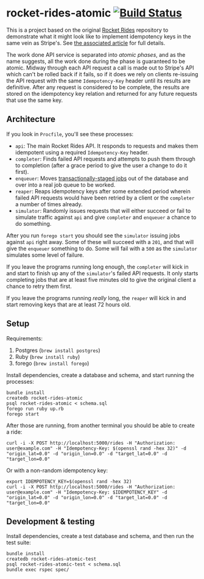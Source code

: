 # rocket-rides-atomic [![Build Status](https://travis-ci.org/brandur/rocket-rides-atomic.svg?branch=master)](https://travis-ci.org/brandur/rocket-rides-atomic)

This is a project based on the original [Rocket Rides][rides] repository to
demonstrate what it might look like to implement idempotency keys in the same
vein as Stripe's. See [the associated article][keys] for full details.

The work done API service is separated into _atomic phases_, and as the name
suggests, all the work done during the phase is guaranteed to be atomic. Midway
through each API request a call is made out to Stripe's API which can't be
rolled back if it fails, so if it does we rely on clients re-issuing the API
request with the same `Idempotency-Key` header until its results are
definitive. After any request is considered to be complete, the results are
stored on the idempotency key relation and returned for any future requests
that use the same key.

## Architecture

If you look in `Procfile`, you'll see these processes:

* `api`: The main Rocket Rides API. It responds to requests and makes them
  idempotent using a required `Idempotency-Key` header.
* `completer`: Finds failed API requests and attempts to push them through to
  completion (after a grace period to give the user a change to do it first).
* `enqueuer`: Moves [transactionally-staged jobs][jobs] out of the database and
  over into a real job queue to be worked.
* `reaper`: Reaps idempotency keys after some extended period wherein failed
  API requests would have been retried by a client or the `completer` a number
  of times already.
* `simulator`: Randomly issues requests that will either succeed or fail to
  simulate traffic against `api` and give `completer` and `enqueuer` a chance
  to do something.

After you run `forego start` you should see the `simulator` issuing jobs
against `api` right away. Some of these will succeed with a `201`, and that
will give the `enqueuer` something to do. Some will fail with a `500` as the
`simulator` simulates some level of failure.

If you leave the programs running long enough, the `completer` will kick in and
start to finish up any of the `simulator`'s failed API requests. It only starts
completing jobs that are at least five minutes old to give the original client
a chance to retry them first.

If you leave the programs running _really_ long, the `reaper` will kick in and
start removing keys that are at least 72 hours old.

## Setup

Requirements:

1. Postgres (`brew install postgres`)
2. Ruby (`brew install ruby`)
3. forego (`brew install forego`)

Install dependencies, create a database and schema, and start running the
processes:

```
bundle install
createdb rocket-rides-atomic
psql rocket-rides-atomic < schema.sql
forego run ruby up.rb
forego start
```

After those are running, from another terminal you should be able to create a
ride:

```
curl -i -X POST http://localhost:5000/rides -H "Authorization: user@example.com" -H "Idempotency-Key: $(openssl rand -hex 32)" -d "origin_lat=0.0" -d "origin_lon=0.0" -d "target_lat=0.0" -d "target_lon=0.0"
```

Or with a non-random idempotency key:

```
export IDEMPOTENCY_KEY=$(openssl rand -hex 32)
curl -i -X POST http://localhost:5000/rides -H "Authorization: user@example.com" -H "Idempotency-Key: $IDEMPOTENCY_KEY" -d "origin_lat=0.0" -d "origin_lon=0.0" -d "target_lat=0.0" -d "target_lon=0.0"
```

## Development & testing

Install dependencies, create a test database and schema, and then run the test
suite:

```
bundle install
createdb rocket-rides-atomic-test
psql rocket-rides-atomic-test < schema.sql
bundle exec rspec spec/
```

[jobs]: https://brandur.org/job-drain
[keys]: https://brandur.org/idempotency-keys
[rides]: https://github.com/stripe/stripe-connect-rocketrides

<!--
# vim: set tw=79:
-->
